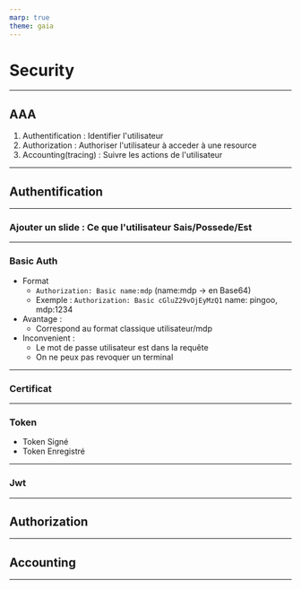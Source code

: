 ```yaml
---
marp: true
theme: gaia
--- 
```

# Security 
---
## AAA
 1. Authentification : Identifier l'utilisateur
 2. Authorization : Authoriser l'utilisateur à acceder à une resource 
 3. Accounting(tracing) : Suivre les actions de l'utilisateur 
---
## Authentification
---
### Ajouter un slide : Ce que l'utilisateur Sais/Possede/Est 
---
### Basic Auth
  - Format
     - `Authorization: Basic name:mdp` (name:mdp -> en Base64)
     - Exemple : `Authorization: Basic cGluZ29vOjEyMzQ1` name: pingoo, mdp:1234
  - Avantage :
    - Correspond au format classique utilisateur/mdp
  - Inconvenient : 
    - Le mot de passe utilisateur est dans la requête
    - On ne peux pas revoquer un terminal
---
### Certificat
---
### Token
  - Token Signé
  - Token Enregistré
---
### Jwt

---
## Authorization
---
## Accounting 
---
